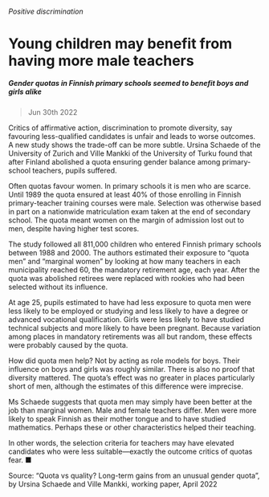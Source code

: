 ###### Positive discrimination
# Young children may benefit from having more male teachers 
##### Gender quotas in Finnish primary schools seemed to benefit boys and girls alike 
> Jun 30th 2022 


Critics of affirmative action, discrimination to promote diversity, say favouring less-qualified candidates is unfair and leads to worse outcomes. A new study shows the trade-off can be more subtle. Ursina Schaede of the University of Zurich and Ville Mankki of the University of Turku found that after Finland abolished a quota ensuring gender balance among primary-school teachers, pupils suffered.
Often quotas favour women. In primary schools it is men who are scarce. Until 1989 the quota ensured at least 40% of those enrolling in Finnish primary-teacher training courses were male. Selection was otherwise based in part on a nationwide matriculation exam taken at the end of secondary school. The quota meant women on the margin of admission lost out to men, despite having higher test scores.
The study followed all 811,000 children who entered Finnish primary schools between 1988 and 2000. The authors estimated their exposure to “quota men” and “marginal women” by looking at how many teachers in each municipality reached 60, the mandatory retirement age, each year. After the quota was abolished retirees were replaced with rookies who had been selected without its influence. 


At age 25, pupils estimated to have had less exposure to quota men were less likely to be employed or studying and less likely to have a degree or advanced vocational qualification. Girls were less likely to have studied technical subjects and more likely to have been pregnant. Because variation among places in mandatory retirements was all but random, these effects were probably caused by the quota.
How did quota men help? Not by acting as role models for boys. Their influence on boys and girls was roughly similar. There is also no proof that diversity mattered. The quota’s effect was no greater in places particularly short of men, although the estimates of this difference were imprecise.


Ms Schaede suggests that quota men may simply have been better at the job than marginal women. Male and female teachers differ. Men were more likely to speak Finnish as their mother tongue and to have studied mathematics. Perhaps these or other characteristics helped their teaching.
In other words, the selection criteria for teachers may have elevated candidates who were less suitable—exactly the outcome critics of quotas fear. ■
Source: “Quota vs quality? Long-term gains from an unusual gender quota”, by Ursina Schaede and Ville Mankki, working paper, April 2022
